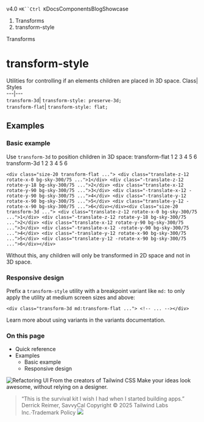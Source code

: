 v4.0
`⌘K``Ctrl K`DocsComponentsBlogShowcase
  1. Transforms
  2. transform-style


Transforms
# transform-style
Utilities for controlling if an elements children are placed in 3D space.
Class| Styles  
---|---  
`transform-3d`| `transform-style: preserve-3d;`  
`transform-flat`| `transform-style: flat;`  
## Examples
### Basic example
Use `transform-3d` to position children in 3D space:
transform-flat
1
2
3
4
5
6
transform-3d
1
2
3
4
5
6
```
<div class="size-20 transform-flat ..."> <div class="translate-z-12 rotate-x-0 bg-sky-300/75 ...">1</div> <div class="-translate-z-12 rotate-y-18 bg-sky-300/75 ...">2</div> <div class="translate-x-12 rotate-y-90 bg-sky-300/75 ...">3</div> <div class="-translate-x-12 -rotate-y-90 bg-sky-300/75 ...">4</div> <div class="-translate-y-12 rotate-x-90 bg-sky-300/75 ...">5</div> <div class="translate-y-12 -rotate-x-90 bg-sky-300/75 ...">6</div></div><div class="size-20 transform-3d ..."> <div class="translate-z-12 rotate-x-0 bg-sky-300/75 ...">1</div> <div class="-translate-z-12 rotate-y-18 bg-sky-300/75 ...">2</div> <div class="translate-x-12 rotate-y-90 bg-sky-300/75 ...">3</div> <div class="-translate-x-12 -rotate-y-90 bg-sky-300/75 ...">4</div> <div class="-translate-y-12 rotate-x-90 bg-sky-300/75 ...">5</div> <div class="translate-y-12 -rotate-x-90 bg-sky-300/75 ...">6</div></div>
```

Without this, any children will only be transformed in 2D space and not in 3D space.
### Responsive design
Prefix a `transform-style` utility with a breakpoint variant like `md:` to only apply the utility at medium screen sizes and above:
```
<div class="transform-3d md:transform-flat ..."> <!-- ... --></div>
```

Learn more about using variants in the variants documentation.
### On this page
  * Quick reference
  * Examples
    * Basic example
    * Responsive design


![Refactoring UI](https://tailwindcss.com/_next/image?url=%2F_next%2Fstatic%2Fmedia%2Fbook-promo.27d91093.png&w=256&q=75)
From the creators of Tailwind CSS
Make your ideas look awesome, without relying on a designer.
> “This is the survival kit I wish I had when I started building apps.”
> Derrick Reimer, SavvyCal
Copyright © 2025 Tailwind Labs Inc.·Trademark Policy
![](https://cdn.usefathom.com/?h=https%3A%2F%2Ftailwindcss.com&p=%2Fdocs%2Ftransform-style&r=&sid=PMFMDJGK&qs=%7B%7D&cid=71575426)
